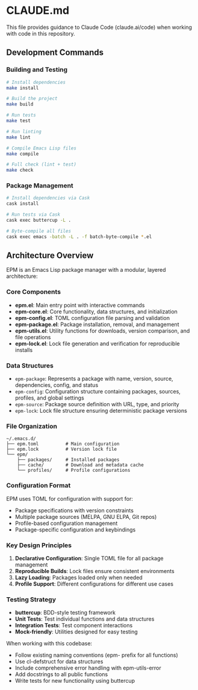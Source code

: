 # CLAUDE.md

This file provides guidance to Claude Code (claude.ai/code) when working with code in this repository.

## Development Commands

### Building and Testing
```bash
# Install dependencies
make install

# Build the project
make build

# Run tests
make test

# Run linting
make lint

# Compile Emacs Lisp files
make compile

# Full check (lint + test)
make check
```

### Package Management
```bash
# Install dependencies via Cask
cask install

# Run tests via Cask
cask exec buttercup -L .

# Byte-compile all files
cask exec emacs -batch -L . -f batch-byte-compile *.el
```

## Architecture Overview

EPM is an Emacs Lisp package manager with a modular, layered architecture:

### Core Components
- **epm.el**: Main entry point with interactive commands
- **epm-core.el**: Core functionality, data structures, and initialization
- **epm-config.el**: TOML configuration file parsing and validation
- **epm-package.el**: Package installation, removal, and management
- **epm-utils.el**: Utility functions for downloads, version comparison, and file operations
- **epm-lock.el**: Lock file generation and verification for reproducible installs

### Data Structures
- `epm-package`: Represents a package with name, version, source, dependencies, config, and status
- `epm-config`: Configuration structure containing packages, sources, profiles, and global settings
- `epm-source`: Package source definition with URL, type, and priority
- `epm-lock`: Lock file structure ensuring deterministic package versions

### File Organization
```
~/.emacs.d/
├── epm.toml          # Main configuration
├── epm.lock          # Version lock file
└── epm/
    ├── packages/     # Installed packages
    ├── cache/        # Download and metadata cache
    └── profiles/     # Profile configurations
```

### Configuration Format
EPM uses TOML for configuration with support for:
- Package specifications with version constraints
- Multiple package sources (MELPA, GNU ELPA, Git repos)
- Profile-based configuration management
- Package-specific configuration and keybindings

### Key Design Principles
1. **Declarative Configuration**: Single TOML file for all package management
2. **Reproducible Builds**: Lock files ensure consistent environments
3. **Lazy Loading**: Packages loaded only when needed
4. **Profile Support**: Different configurations for different use cases

### Testing Strategy
- **buttercup**: BDD-style testing framework
- **Unit Tests**: Test individual functions and data structures
- **Integration Tests**: Test component interactions
- **Mock-friendly**: Utilities designed for easy testing

When working with this codebase:
- Follow existing naming conventions (epm- prefix for all functions)
- Use cl-defstruct for data structures
- Include comprehensive error handling with epm-utils-error
- Add docstrings to all public functions
- Write tests for new functionality using buttercup